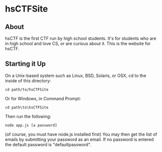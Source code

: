 hsCTFSite
=====

About
-----
hsCTF is the first CTF run by high school students. It's for students who are in high school and love CS, or are curious about it. This is the website for hsCTF.

Starting it Up
----------------------------------
On a Unix-based system such as Linux, BSD, Solaris, or OSX, cd to the inside of this directory:

```shell
cd path/to/hsCTFSite
```
Or for Windows, in Command Prompt:
```shell
cd path\to\hsCTFSite
```

Then run the following:
```shell
node app.js [a password]
```

(of course, you must have node.js installed first)
You may then get the list of emails by submitting your password as an email. If no password is entered the default password is "defaultpassword".

